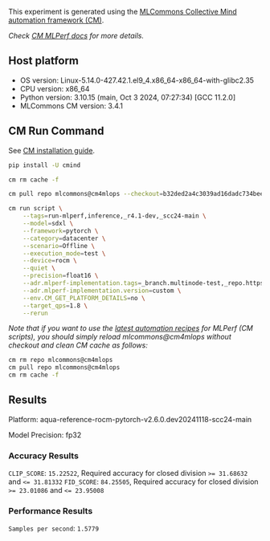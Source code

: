 This experiment is generated using the [MLCommons Collective Mind automation framework (CM)](https://github.com/mlcommons/cm4mlops).

*Check [CM MLPerf docs](https://docs.mlcommons.org/inference) for more details.*

## Host platform

* OS version: Linux-5.14.0-427.42.1.el9_4.x86_64-x86_64-with-glibc2.35
* CPU version: x86_64
* Python version: 3.10.15 (main, Oct  3 2024, 07:27:34) [GCC 11.2.0]
* MLCommons CM version: 3.4.1

## CM Run Command

See [CM installation guide](https://docs.mlcommons.org/inference/install/).

```bash
pip install -U cmind

cm rm cache -f

cm pull repo mlcommons@cm4mlops --checkout=b32ded2a4c3039ad16dadc734bee03dd1a97f228

cm run script \
	--tags=run-mlperf,inference,_r4.1-dev,_scc24-main \
	--model=sdxl \
	--framework=pytorch \
	--category=datacenter \
	--scenario=Offline \
	--execution_mode=test \
	--device=rocm \
	--quiet \
	--precision=float16 \
	--adr.mlperf-implementation.tags=_branch.multinode-test,_repo.https://github.com/zixianwang2022/mlperf-scc24 \
	--adr.mlperf-implementation.version=custom \
	--env.CM_GET_PLATFORM_DETAILS=no \
	--target_qps=1.8 \
	--rerun
```
*Note that if you want to use the [latest automation recipes](https://docs.mlcommons.org/inference) for MLPerf (CM scripts),
 you should simply reload mlcommons@cm4mlops without checkout and clean CM cache as follows:*

```bash
cm rm repo mlcommons@cm4mlops
cm pull repo mlcommons@cm4mlops
cm rm cache -f

```

## Results

Platform: aqua-reference-rocm-pytorch-v2.6.0.dev20241118-scc24-main

Model Precision: fp32

### Accuracy Results 
`CLIP_SCORE`: `15.22522`, Required accuracy for closed division `>= 31.68632` and `<= 31.81332`
`FID_SCORE`: `84.25505`, Required accuracy for closed division `>= 23.01086` and `<= 23.95008`

### Performance Results 
`Samples per second`: `1.5779`
